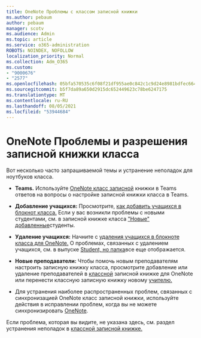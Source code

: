 ```yaml
---
title: OneNote Проблемы с классом записной книжки
ms.author: pebaum
author: pebaum
manager: scotv
ms.audience: Admin
ms.topic: article
ms.service: o365-administration
ROBOTS: NOINDEX, NOFOLLOW
localization_priority: Normal
ms.collection: Adm_O365
ms.custom:
- "9000676"
- "2577"
ms.openlocfilehash: 05bfa570535c6f08f21df955ae0c842c1c9d24e8981bdfec6642c1a1729d68f8
ms.sourcegitcommit: b5f7da89a650d2915dc652449623c78be6247175
ms.translationtype: MT
ms.contentlocale: ru-RU
ms.lasthandoff: 08/05/2021
ms.locfileid: "53944684"
---
```

# <a name="onenote-class-notebook-issues-and-resolutions"></a>OneNote Проблемы и разрешения записной книжки класса

Вот несколько часто запрашиваемой темы и устранение неполадок для ноутбуков класса.

- **Teams.** Используйте [OneNote класс записной](https://support.office.com/article/bd77f11f-27cd-4d41-bfbd-2b11799f1440) книжки в Teams ответов на вопросы о настройке записной книжки класса в Teams.

- **Добавление учащихся:** Просмотрите, [как добавить учащихся в блокнот класса.](https://support.office.com/article/149882af-506a-4689-9fee-39309b97aae8) Если у вас возникли проблемы с новыми студентами, см. в записной книжке класса ["Новые" добавленные](https://support.office.com/article/4da02c45-b435-4af1-921b-51b8ee40e1c9)студенты.

- **Удаление учащихся:** Начните с [удаления учащихся в блокноте класса для OneNote.](https://support.office.com/article/86dcf019-408f-4de8-8055-eb61f1578c3c) О проблемах, связанных с удалением учащихся, см. в выпуске [Student, но папка](https://support.office.com/article/0ed81eaa-c14a-436f-bb6f-ce95f130cc71)все еще отображается.

- **Новые преподаватели:** Чтобы помочь новым преподавателям настроить записную книжку класса, просмотрите добавление или удаление преподавателей в [классной](https://support.office.com/article/fdcb870b-49a7-4a14-9ea6-d817f88026f8) записной книжке для OneNote или перенести классную записную книжку новому [учителю.](https://support.office.com/article/84ef5d4a-0eec-4d5b-bc22-1317bc3b9027)

- Для устранения наиболее распространенных проблем, связанных с синхронизацией OneNote класс записной книжки, используйте действия в исправлении проблем, когда вы не можете синхронизировать [OneNote](https://support.office.com/article/Fix-issues-when-you-can-t-sync-OneNote-299495ef-66d1-448f-90c1-b785a6968d45).

Если проблема, которая вы видите, не [](https://support.office.com/article/class-notebook-ee70aff9-52e8-449f-be6a-7cbc1d65eaea#ID0EAABAAA=Manage&ID0EABAAA=Troubleshoot) указана здесь, см. раздел устранения неполадок в [классной записной книжке.](https://support.office.com/article/class-notebook-ee70aff9-52e8-449f-be6a-7cbc1d65eaea) 


